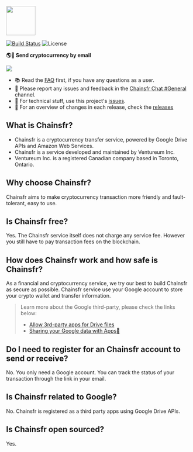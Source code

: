 <img align="center" src="https://i.imgur.com/fcg8nNP.png" height="80px" />

[![Build Status](https://travis-ci.com/ventureum/Chainsfr.svg?branch=master)](https://travis-ci.com/ventureum/Chainsfr)
![License](https://img.shields.io/github/license/ventureum/Chainsfr.svg)

**🌎🚀 Send cryptocurrency by email**

<img src="https://i.imgur.com/yzyOeWC.png" />

- 📚 Read the [FAQ](https://faq.chainsfr.com) first, if you have any questions as a user.
- 📝 Please report any issues and feedback in the [Chainsfr Chat #General](https://chat.chainsfr.com/channel/general) channel.
- 🔧 For technical stuff, use this project's [issues](http://github.com/ventureum/Chainsfr/issues).
- 🚢 For an overview of changes in each release, check the [releases](https://github.com/ventureum/Chainsfr/releases)

## What is Chainsfr? 
* Chainsfr is a cryptocurrency transfer service, powered by Google Drive APIs and Amazon Web Services.
* Chainsfr is a service developed and maintained by Ventureum Inc.
* Ventureum Inc. is a registered Canadian company based in Toronto, Ontario.

## Why choose Chainsfr?
Chainsfr aims to make cryptocurrency transaction more friendly and fault-tolerant, easy to use.

## Is Chainsfr free?
Yes. The Chainsfr service itself does not charge any service fee. However you still have to pay transaction fees on the blockchain.

## How does Chainsfr work and how safe is Chainsfr?
As a financial and cryptocurrency service, we try our best to build Chainsfr as secure as possible. Chainsfr service use your Google account to store your crypto wallet and transfer information. 
> Learn more about the Google third-party, please check the links below: 
> * [Allow 3rd-party apps for Drive files](https://support.google.com/a/answer/6105699?hl=en)
> * [Sharing your Google data with Apps](https://www.youtube.com/watch?time_continue=4&v=W1a1lQHVtJo)

## Do I need to register for an Chainsfr account to send or receive?
No. You only need a Google account. You can track the status of your transaction through the link in your email.

## Is Chainsfr related to Google?
No. Chainsfr is registered as a third party apps using Google Drive APIs.

## Is Chainsfr open sourced?
Yes. 
